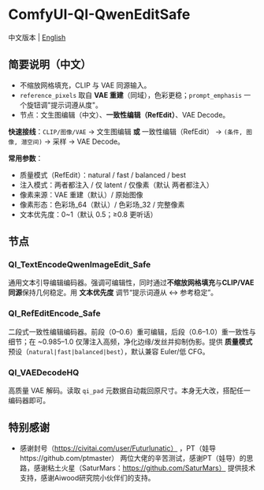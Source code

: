 # ComfyUI-QI-QwenEditSafe

中文版本 | [English](README.md)

## 简要说明（中文）
- 不缩放网格填充，CLIP 与 VAE 同源输入。
- `reference_pixels` 取自 **VAE 重建**（同域），色彩更稳；`prompt_emphasis` 一个旋钮调"提示词遵从度"。
- 节点：文生图编辑（中文）、**一致性编辑（RefEdit）**、VAE Decode。

**快速接线**：`CLIP/图像/VAE` → 文生图编辑 **或** 一致性编辑（RefEdit） → `(条件, 图像, 潜空间)` → 采样 → VAE Decode。

**常用参数**：
- 质量模式（RefEdit）：natural / fast / balanced / best
- 注入模式：两者都注入 / 仅 latent / 仅像素（默认 两者都注入）
- 像素来源：VAE 重建（默认）/ 原始图像
- 像素形态：色彩场_64（默认）/ 色彩场_32 / 完整像素
- 文本优先度：0~1（默认 0.5；≥0.8 更听话）

## 节点

### QI_TextEncodeQwenImageEdit_Safe
通用文本引导编辑编码器。强调可编辑性，同时通过**不缩放网格填充**与**CLIP/VAE 同源**保持几何稳定。用 **文本优先度** 调节“提示词遵从 ↔ 参考稳定”。

### QI_RefEditEncode_Safe
二段式一致性编辑编码器。前段（0–0.6）重可编辑，后段（0.6–1.0）重一致性与细节；在 ~0.985–1.0 仅薄注入高频，净化边缘/发丝并抑制伪影。提供 **质量模式** 预设（`natural|fast|balanced|best`），默认兼容 Euler/低 CFG。

### QI_VAEDecodeHQ
高质量 VAE 解码。读取 `qi_pad` 元数据自动裁回原尺寸。本身无大改，搭配任一编码器即可。

## 特别感谢
- 感谢封号（https://civitai.com/user/Futurlunatic） ，PT（娃导https://github.com/ptmaster） 两位大佬的辛苦测试，感谢PT（娃导）的思路，感谢粘土火星（SaturMars：https://github.com/SaturMars）  提供技术支持，感谢Aiwood研究院小伙伴们的支持。
